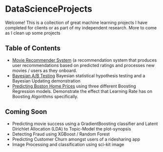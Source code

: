 # DataScienceProjects
Welcome! This is a collection of great machine learning projects I have completed for clients or as part of my independent research. More to come as I clean up some projects

## Table of Contents
 - [Movie Recommender System](https://github.com/MaxBamberger/DataScienceProjects/tree/master/movie_recommender_system) (a recommendation system that produces user recommendations based on predicted ratings and processes new movies / users as they onboard.
 - [Bayesian A/B Testing](https://github.com/MaxBamberger/DataScienceProjects/tree/master/exploring-bayes) Bayesian statistical hypothesis testing and a Bayesian Updating demonstration
 - [Predicting Boston Home Prices](https://github.com/MaxBamberger/DataScienceProjects/blob/master/boston-home-prices/Boston-Home-Prices.ipynb) using three different Boosting Regression models. Demonstrate the effect that Learning Rate has on Boosting Algorithms specifically.
 
 ## Coming Soon
 - Predicting movie success using a GradientBoosting classifier and Latent Dirichlet Allocation (LDA) to Topic-Model the plot-synopsis
 - Detecting Fraud using XGBoost / Random Forest 
 - Predicting Customer Churn amongst users of a ridesharing app  
 - Image Processing and classification using sci-kit image
 

